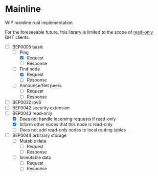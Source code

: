 # Mainline

WIP mainline rust implementation.

For the foreseeable future, this library is limited to the scope of [read-only](https://www.bittorrent.org/beps/bep_0043.html) DHT clients.

- [ ] BEP0005 basic
  - [ ] Ping
    - [x] Request
    - [ ] Response
  - [ ] Find node
    - [x] Request
    - [ ] Response
  - [ ] Announce/Get peers
    - [ ] Request
    - [ ] Response
- [ ] BEP0032 ipv6
- [ ] BEP0042 security extension
- [ ] BEP0043 read-only
  - [x] Does not handle incoming requests if read-only
  - [x] Inform other nodes that this node is read-only
  - [ ] Does not add read-only nodes to local routing tables
- [ ] BEP0044 arbitrary storage
  - [ ] Mutable data
    - [ ] Request
    - [ ] Response
  - [ ] Immutable data
    - [ ] Request
    - [ ] Response
